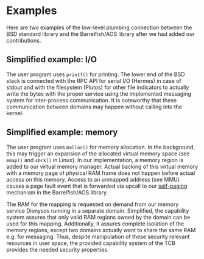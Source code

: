 # Examples
Here are two examples of the low-level plumbing connection between the BSD standard library and the Barrelfish/AOS library after we had added our contributions.

## Simplified example: I/O
The user program uses ```printf()``` for printing. The lower end of the BSD stack is connected with the RPC API for serial I/O (Hermes) in case of stdout and with the filesystem (Plutos) for other file indicators to actually write the bytes with the proper service using the implemented messaging system for inter-process communication. It is noteworthy that these communication between domains may happen without calling into the kernel.

## Simplified example: memory
The user program uses ```malloc()``` for memory allocation. In the background, this may trigger an expansion of the allocated virtual memory space (see ```mmap()``` and ```sbrk()``` in Linux). In our implementation, a memory region is added to our virtual memory manager. Actual backing of this virtual memory with a memory page of physical RAM frame does not happen before actual access on this memory. Access to an unmapped address (see MMU) causes a page fault event that is forwarded via upcall to our [self-paging][selfpaging] mechanism in the Barrelfish/AOS library.

The RAM for the mapping is requested on demand from our memory service Dionysos running in a separate domain. Simplified, the capability system assures that only valid RAM regions owned by the domain can be used for this mapping. Additionally, it assures complete isolation of the memory regions, except two domains actually want to share the same RAM e.g. for messaging. Thus, despite manipulation of these security relevant resources in user space, the provided capability system of the TCB provides the needed security properties.

[selfpaging]:../core/selfpaging.md
